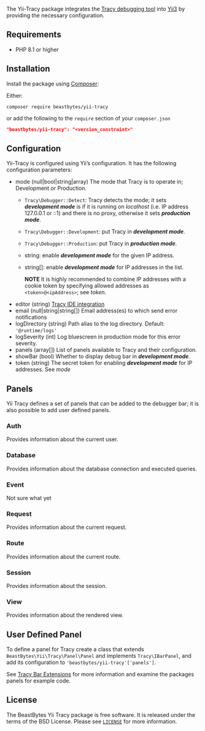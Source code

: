 The Yii-Tracy package integrates the [Tracy debugging tool](https://tracy.nette.org/)
into [Yii3](https://www.yiiframework.com/) by providing the necessary configuration.

## Requirements
- PHP 8.1 or higher

## Installation
Install the package using [Composer](https://getcomposer.org):

Either:
```shell
composer require beastbytes/yii-tracy
```
or add the following to the `require` section of your `composer.json`
```json
"beastbytes/yii-tracy": "<version_constraint>"
```

## Configuration
Yii-Tracy is configured using Yii’s configuration. It has the following configuration parameters:
* mode (null|bool|string|array) The mode that Tracy is to operate in; Development or Production.
  * `Tracy\Debugger::Detect`: Tracy detects the mode; it sets _**development mode**_ is if it is running on _localhost_
    (i.e. IP address 127.0.0.1 or ::1) and there is no proxy, otherwise it sets _**production mode**_.
  * `Tracy\Debugger::Development`: put Tracy in _**development mode**_.
  * `Tracy\Debugger::Production`: put Tracy in _**production mode**_.
  * string: enable _**development mode**_ for the given IP address.
  * string[]: enable _**development mode**_ for IP addresses in the list.

    **NOTE** It is highly recommended to combine IP addresses with a cookie token by specifying allowed addresses as 
    `<token>@<ipAddress>`; see _token_.
* editor (string) [Tracy IDE integration](https://tracy.nette.org/en/open-files-in-ide)
* email (null|string|string[]) Email address(es) to which send error notifications
* logDirectory (string) Path alias to the log directory. Default: `'@runtime/logs'`
* logSeverity (int) Log bluescreen in production mode for this error severity.
* panels (array[]) List of panels available to Tracy and their configuration.
* showBar (bool) Whether to display debug bar in _**development mode**_.
* token (string) The secret token for enabling _**development mode**_ for IP addresses. See _mode_

## Panels
Yii Tracy defines a set of panels that can be added to the debugger bar; it is also possible to add user defined panels. 
### Auth
Provides information about the current user.
### Database
Provides information about the database connection and executed queries.
### Event
Not sure what yet
### Request
Provides information about the current request.
### Route
Provides information about the current route.
### Session
Provides information about the session.
### View
Provides information about the rendered view.

## User Defined Panel
To define a panel for Tracy create a class that extends `BeastBytes\Yii\Tracy\Panel\Panel` 
and implements `Tracy\IBarPanel`, and add its configuration to `'beastbytes/yii-tracy'['panels']`. 

See [Tracy Bar Extensions](https://tracy.nette.org/en/extensions) for more information
and examine the packages panels for example code.

## License
The BeastBytes Yii Tracy package is free software. It is released under the terms of the BSD License.
Please see [`LICENSE`](./LICENSE.md) for more information.